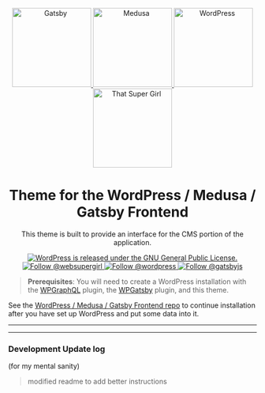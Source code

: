 <p align="center">
  <a href="https://www.gatsbyjs.com">
    <img alt="Gatsby" src="https://user-images.githubusercontent.com/38568655/197082856-927f23da-5494-4a2f-aec4-78c9422c42e4.png" width="160" height="160" />
  </a>
  <a href="https://www.medusa-commerce.com">
    <img alt="Medusa" src="https://user-images.githubusercontent.com/38568655/197082853-5469178f-a9b7-49ba-b784-0a2d0fb4112a.png" width="160" height="160" />
  </a>
  <a href="https://wordpress.org">
    <img alt="WordPress" src="https://user-images.githubusercontent.com/38568655/197082855-2c90226f-9169-442a-ba15-b7d5ae561aa2.png" width="160" height="160" />
  </a>
  <a href="https://supernikole.com">
    <img alt="That Super Girl" src="https://user-images.githubusercontent.com/38568655/197082858-ea6f2026-8b7a-4dd7-9bca-8c9939228834.png" width="160" height="160" />
  </a>
</p>
<h1 align="center">
  Theme for the WordPress / Medusa / Gatsby Frontend
</h1>
<p align="center">
  This theme is built to provide an interface for the CMS portion of the application.
</p>
<p align="center">
  <a href="https://github.com/WordPress/WordPress/blob/master/license.txt">
    <img src="https://img.shields.io/badge/license-GPL-blue.svg" alt="WordPress is released under the GNU General Public License." />
  </a>
  <a href="https://twitter.com/intent/follow?screen_name=websupergirl">
    <img src="https://img.shields.io/twitter/follow/websupergirl.svg?label=Follow%20@websupergirl" alt="Follow @websupergirl" />
  </a>
  <a href="https://twitter.com/intent/follow?screen_name=wordpress">
    <img src="https://img.shields.io/twitter/follow/wordpress.svg?label=Follow%20@wordpress" alt="Follow @wordpress" />
  </a>
  <a href="https://twitter.com/intent/follow?screen_name=gatsbyjs">
    <img src="https://img.shields.io/twitter/follow/gatsbyjs.svg?label=Follow%20@gatsbyjs" alt="Follow @gatsbyjs" />
  </a>
</p>

> **Prerequisites**: You will need to create a WordPress installation with the [WPGraphQL](https://wordpress.org/plugins/wp-graphql/) plugin, the [WPGatsby](https://wordpress.org/plugins/wp-gatsby/) plugin, and this theme.

See the [WordPress / Medusa / Gatsby Frontend repo](https://github.com/websupergirl/hacktoberfest2022-frontend) to continue installation after you have set up WordPress and put some data into it.

---

---

### Development Update log
(for my mental sanity)

> modified readme to add better instructions